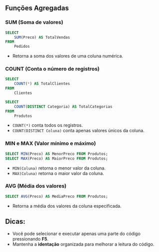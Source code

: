 ## **Funções Agregadas**

### **SUM (Soma de valores)**
```sql
SELECT 
    SUM(Preco) AS TotalVendas 
FROM 
    Pedidos
```
- Retorna a soma dos valores de uma coluna numérica.

### **COUNT (Conta o número de registros)**
```sql
SELECT 
    COUNT(*) AS TotalClientes 
FROM 
    Clientes

SELECT 
    COUNT(DISTINCT Categoria) AS TotalCategorias 
FROM 
    Produtos
```
- `COUNT(*)` conta todos os registros.
- `COUNT(DISTINCT Coluna)` conta apenas valores únicos da coluna.

### **MIN e MAX (Valor mínimo e máximo)**
```sql
SELECT MIN(Preco) AS MenorPreco FROM Produtos;
SELECT MAX(Preco) AS MaiorPreco FROM Produtos;
```
- `MIN(Coluna)` retorna o menor valor da coluna.
- `MAX(Coluna)` retorna o maior valor da coluna.

### **AVG (Média dos valores)**
```sql
SELECT AVG(Preco) AS MediaPreco FROM Produtos;
```
- Retorna a média dos valores da coluna especificada.

## **Dicas:**
- Você pode selecionar e executar apenas uma parte do código pressionando **F5**.
- Mantenha a **identação** organizada para melhorar a leitura do código.